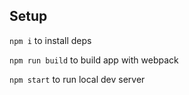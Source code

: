 ## Setup

`npm i` to install deps

`npm run build` to build app with webpack

`npm start` to run local dev server